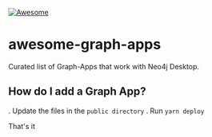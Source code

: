 [![Awesome](https://awesome.re/badge.svg)](https://awesome.re)

# awesome-graph-apps
Curated list of Graph-Apps that work with Neo4j Desktop.


## How do I add a Graph App?

. Update the files in the `public directory`
. Run `yarn deploy`

That's it
